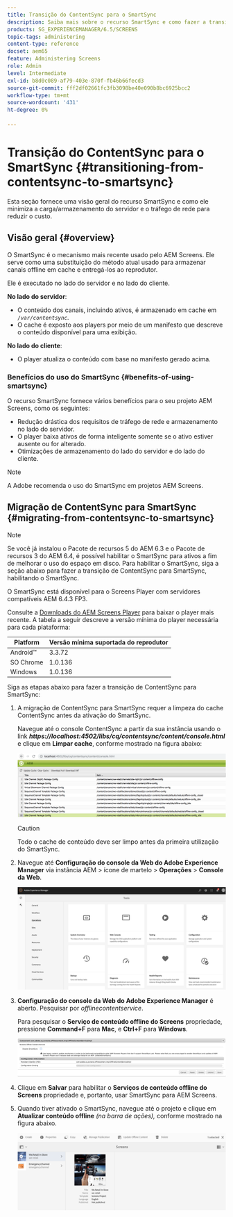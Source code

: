 ```yaml
---
title: Transição do ContentSync para o SmartSync
description: Saiba mais sobre o recurso SmartSync e como fazer a transição de ContentSync para SmartSync.
products: SG_EXPERIENCEMANAGER/6.5/SCREENS
topic-tags: administering
content-type: reference
docset: aem65
feature: Administering Screens
role: Admin
level: Intermediate
exl-id: b8d0c089-af79-403e-870f-fb46b66fecd3
source-git-commit: fff2df02661fc3fb3098be40e090b8bc6925bcc2
workflow-type: tm+mt
source-wordcount: '431'
ht-degree: 0%

---
```


# Transição do ContentSync para o SmartSync {#transitioning-from-contentsync-to-smartsync}

Esta seção fornece uma visão geral do recurso SmartSync e como ele minimiza a carga/armazenamento do servidor e o tráfego de rede para reduzir o custo.

## Visão geral {#overview}

O SmartSync é o mecanismo mais recente usado pelo AEM Screens. Ele serve como uma substituição do método atual usado para armazenar canais offline em cache e entregá-los ao reprodutor.

Ele é executado no lado do servidor e no lado do cliente.

**No lado do servidor**:

* O conteúdo dos canais, incluindo ativos, é armazenado em cache em *`/var/contentsync`*.
* O cache é exposto aos players por meio de um manifesto que descreve o conteúdo disponível para uma exibição.

**No lado do cliente**:

* O player atualiza o conteúdo com base no manifesto gerado acima.

### Benefícios do uso do SmartSync {#benefits-of-using-smartsync}

O recurso SmartSync fornece vários benefícios para o seu projeto AEM Screens, como os seguintes:

* Redução drástica dos requisitos de tráfego de rede e armazenamento no lado do servidor.
* O player baixa ativos de forma inteligente somente se o ativo estiver ausente ou for alterado.
* Otimizações de armazenamento do lado do servidor e do lado do cliente.

>[!NOTE]
>
>A Adobe recomenda o uso do SmartSync em projetos AEM Screens.

## Migração de ContentSync para SmartSync {#migrating-from-contentsync-to-smartsync}

>[!NOTE]
>
>Se você já instalou o Pacote de recursos 5 do AEM 6.3 e o Pacote de recursos 3 do AEM 6.4, é possível habilitar o SmartSync para ativos a fim de melhorar o uso do espaço em disco. Para habilitar o SmartSync, siga a seção abaixo para fazer a transição de ContentSync para SmartSync, habilitando o SmartSync.
>
>O SmartSync está disponível para o Screens Player com servidores compatíveis AEM 6.4.3 FP3.
>
>Consulte a [Downloads do AEM Screens Player](https://download.macromedia.com/screens/) para baixar o player mais recente. A tabela a seguir descreve a versão mínima do player necessária para cada plataforma:

| **Platform** | **Versão mínima suportada do reprodutor** |
|---|---|
| Android™ | 3.3.72 |
| SO Chrome | 1.0.136 |
| Windows | 1.0.136 |

Siga as etapas abaixo para fazer a transição de ContentSync para SmartSync:

1. A migração de ContentSync para SmartSync requer a limpeza do cache ContentSync antes da ativação do SmartSync.

   Navegue até o console ContentSync a partir da sua instância usando o link ***https://localhost:4502/libs/cq/contentsync/content/console.html*** e clique em **Limpar cache**, conforme mostrado na figura abaixo:

   ![clear_contesync_cache](assets/clear_contesync_cache.png)

   >[!CAUTION]
   >
   >Todo o cache de conteúdo deve ser limpo antes da primeira utilização do SmartSync.

1. Navegue até **Configuração do console da Web do Adobe Experience Manager** via instância AEM > ícone de martelo > **Operações** > **Console da Web**.

   ![screen_shot_2019-02-11at15339pm](assets/screen_shot_2019-02-11at15339pm.png)

1. **Configuração do console da Web do Adobe Experience Manager** é aberto. Pesquisar por *offlinecontentservice*.

   Para pesquisar o **Serviço de conteúdo offline do Screens** propriedade, pressione **Command+F** para **Mac**, e **Ctrl+F** para **Windows**.

   ![screen_shot_2019-02-19at22643pm](assets/screen_shot_2019-02-19at22643pm.png)

1. Clique em **Salvar** para habilitar o **Serviços de conteúdo offline do Screens** propriedade e, portanto, usar SmartSync para AEM Screens.
1. Quando tiver ativado o SmartSync, navegue até o projeto e clique em **Atualizar conteúdo offline** *(na barra de ações),* conforme mostrado na figura abaixo.

   ![screen_shot_2019-02-25at102605am](assets/screen_shot_2019-02-25at102605am.png)
